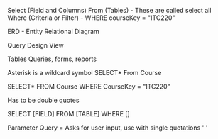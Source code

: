 Select (Field and Columns)
From (Tables)
	- These are called select all 
Where (Criteria or Filter)
	- WHERE courseKey = "ITC220"

ERD - Entity Relational Diagram 

Query Design View 

Tables Queries, forms, reports 

Asterisk is a wildcard symbol 
SELECT* From Course


SELECT* FROM Course WHERE CourseKey = "ITC220"

Has to be double quotes 

SELECT [FIELD] FROM [TABLE] WHERE []

Parameter Query = Asks for user input, use with single quotations ' '
